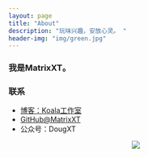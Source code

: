 ```yaml
---
layout: page
title: "About"
description: "玩味兴趣，安放心灵。 "
header-img: "img/green.jpg"
---
```


### 我是MatrixXT。

### 联系

- [博客：Koala工作室](https://matrixxt.github.io/)
- [GitHub@MatrixXT](https://github.com/matrixxt)
- 公众号：DougXT


<center>
    <p><img src="http://wx4.sinaimg.cn/thumb300/006kKN9zly1fd3wd36orpj30by0byt9j.jpg" align="center"></p>
</center>
